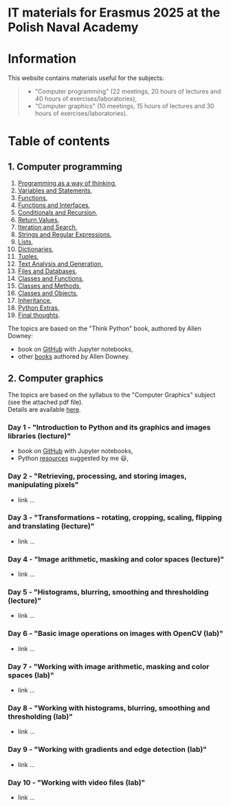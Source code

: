# IT materials for Erasmus 2025 at the Polish Naval Academy

# Information 
This website contains materials useful for the subjects:  
>  - "Computer programming" (22 meetings, 20 hours of lectures and 40 hours of exercises/laboratories),  
>  - "Computer graphics" (10 meetings, 15 hours of lectures and 30 hours of exercises/laboratories).

# Table of contents  

## 1. Computer programming
  1. [Programming as a way of thinking](https://allendowney.github.io/ThinkPython/chap01.html),  
  2. [Variables and Statements](https://allendowney.github.io/ThinkPython/chap02.html),  
  3. [Functions](https://allendowney.github.io/ThinkPython/chap03.html),  
  4. [Functions and Interfaces](https://allendowney.github.io/ThinkPython/chap04.html),  
  5. [Conditionals and Recursion](https://allendowney.github.io/ThinkPython/chap05.html),  
  6. [Return Values](https://allendowney.github.io/ThinkPython/chap06.html),  
  7. [Iteration and Search](https://allendowney.github.io/ThinkPython/chap07.html),  
  8. [Strings and Regular Expressions](https://allendowney.github.io/ThinkPython/chap08.html),  
  9. [Lists](https://allendowney.github.io/ThinkPython/chap09.html),  
  10. [Dictionaries](https://allendowney.github.io/ThinkPython/chap10.html),  
  11. [Tuples](https://allendowney.github.io/ThinkPython/chap11.html),  
  12. [Text Analysis and Generation](https://allendowney.github.io/ThinkPython/chap12.html),  
  13. [Files and Databases](https://allendowney.github.io/ThinkPython/chap13.html),  
  14. [Classes and Functions](https://allendowney.github.io/ThinkPython/chap14.html),  
  15. [Classes and Methods](https://allendowney.github.io/ThinkPython/chap15.html),  
  16. [Classes and Objects](https://allendowney.github.io/ThinkPython/chap16.html),  
  17. [Inheritance](https://allendowney.github.io/ThinkPython/chap17.html),  
  18. [Python Extras](https://allendowney.github.io/ThinkPython/chap18.html),  
  19. [Final thoughts](https://allendowney.github.io/ThinkPython/chap19.html).  

The topics are based on the "Think Python" book, authored by Allen Downey:  
  - book on [GitHub](https://allendowney.github.io/ThinkPython/index.html) with Jupyter notebooks,  
  - other [books](https://greenteapress.com/wp/) authored by Allen Downey.  


## 2. Computer graphics

The topics are based on the syllabus to the "Computer Graphics" subject (see the attached pdf file).  
Details are available [here](ComputerGraphics/).  

### Day 1 - "Introduction to Python and its graphics and images libraries (lecture)"  

  - book on [GitHub](https://allendowney.github.io/ThinkPython/index.html) with Jupyter notebooks,    
  - Python [resources](https://zacniewski.github.io/python-resources/) suggested by me :smiley:,    

### Day 2 - "Retrieving, processing, and storing images, manipulating pixels"  
  - link ...


### Day 3 - "Transformations – rotating, cropping, scaling, flipping and translating (lecture)"  
  - link ...


### Day 4 - "Image arithmetic, masking and color spaces (lecture)"  
  - link ...


### Day 5 - "Histograms, blurring, smoothing and thresholding (lecture)"  
  - link ...

### Day 6 - "Basic image operations on images with OpenCV (lab)"  
  - link ...


### Day 7 - "Working with image arithmetic, masking and color spaces (lab)"  
  - link ...


### Day 8 - "Working with histograms, blurring, smoothing and thresholding (lab)"  
  - link ...


### Day 9 - "Working with gradients and edge detection (lab)"  
  - link ...


### Day 10 - "Working with video files (lab)"  
  - link ...

